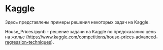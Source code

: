 # Kaggle

Здесь представлены примеры решения некоторых задач на Kaggle.

House_Prices.ipynb - решение задачи на Kaggle по предсказанию цены на жилье (https://www.kaggle.com/competitions/house-prices-advanced-regression-techniques).
